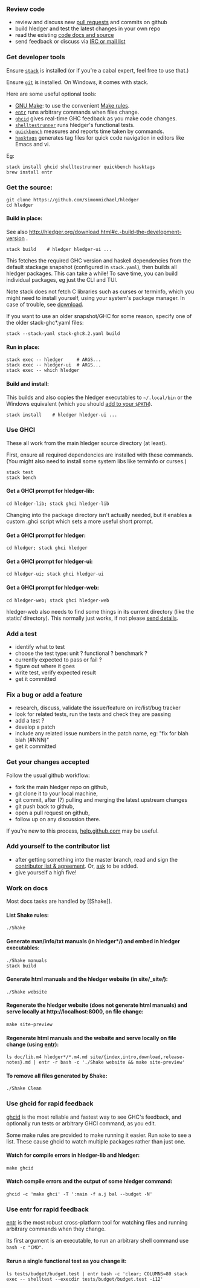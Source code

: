 ### Review code

- review and discuss new [pull requests](http://prs.hledger.org) and commits on github
- build hledger and test the latest changes in your own repo
- read the existing [code docs and source](#quick-links)
- send feedback or discuss via [IRC or mail list](/docs.html#helpfeedback)

### Get developer tools

Ensure [`stack`](https://haskell-lang.org/get-started) is installed
(or if you’re a cabal expert, feel free to use that.)

Ensure [`git`](http://git-scm.com) is installed. On Windows, it comes with stack.

Here are some useful optional tools:

- [GNU Make](http://www.gnu.org/software/make): to use the convenient [Make rules](#make).
- [`entr`](http://www.entrproject.org/) runs arbitrary commands when files change.
- [`ghcid`](http://hackage.haskell.org/package/ghcid) gives real-time GHC feedback as you make code changes.
- [`shelltestrunner`](http://hackage.haskell.org/package/shelltestrunner) runs hledger's functional tests.
- [`quickbench`](http://hackage.haskell.org/package/quickbench) measures and reports time taken by commands.
- [`hasktags`](http://hackage.haskell.org/package/hasktags) generates tag files for quick code navigation in editors like Emacs and vi.

Eg:

    stack install ghcid shelltestrunner quickbench hasktags
    brew install entr

### Get the source:

    git clone https://github.com/simonmichael/hledger
    cd hledger

#### Build in place:

See also http://hledger.org/download.html#c.-build-the-development-version .

    stack build    # hledger hledger-ui ...

This fetches the required GHC version and haskell dependencies from the default stackage snapshot (configured in `stack.yaml`), 
then builds all hledger packages.
This can take a while! To save time, you can build individual packages, eg just the CLI and TUI.

Note stack does not fetch C libraries such as curses or terminfo, which you might need to install yourself, using your system's package manager.
In case of trouble, see [download](/download.html#link-errors).

If you want to use an older snapshot/GHC for some reason, specify one of the older stack-ghc*.yaml files:

    stack --stack-yaml stack-ghc8.2.yaml build
    
#### Run in place:

    stack exec -- hledger     # ARGS...
    stack exec -- hledger-ui  # ARGS...
    stack exec -- which hledger

#### Build and install:

This builds and also copies the hledger executables to `~/.local/bin` or the Windows equivalent
(which you should  [add to your `$PATH`](/download.html#b)).

    stack install    # hledger hledger-ui ...

### Use GHCI

These all work from the main hledger source directory (at least).

First, ensure all required dependencies are installed with these
commands. (You might also need to install some system libs like
terminfo or curses.)

    stack test
    stack bench

#### Get a GHCI prompt for hledger-lib:

    cd hledger-lib; stack ghci hledger-lib

Changing into the package directory isn't actually needed, but it
enables a custom .ghci script which sets a more useful short prompt.

#### Get a GHCI prompt for hledger:

    cd hledger; stack ghci hledger

#### Get a GHCI prompt for hledger-ui:

    cd hledger-ui; stack ghci hledger-ui

#### Get a GHCI prompt for hledger-web:

    cd hledger-web; stack ghci hledger-web

hledger-web also needs to find some things in its current directory (like the static/ directory).
This normally just works, if not please [send details](https://github.com/simonmichael/hledger/issues/274).

### Add a test

- identify what to test
- choose the test type: unit ? functional ? benchmark ?
- currently expected to pass or fail ?
- figure out where it goes
- write test, verify expected result
- get it committed

### Fix a bug or add a feature

- research, discuss, validate the issue/feature on irc/list/bug tracker
- look for related tests, run the tests and check they are passing
- add a test ?
- develop a patch
- include any related issue numbers in the patch name, eg: "fix for blah blah (#NNN)"
- get it committed

### Get your changes accepted

Follow the usual github workflow:

- fork the main hledger repo on github,
- git clone it to your local machine,
- git commit, after (?) pulling and merging the latest upstream changes
- git push back to github,
- open a pull request on github,
- follow up on any discussion there.

If you're new to this process, [help.github.com](http://help.github.com) may be useful.

### Add yourself to the contributor list

- after getting something into the master branch, read and sign the [contributor list & agreement](contributors.html). Or, [ask](/docs.html#helpfeedback) to be added.
- give yourself a high five!

### Work on docs

Most docs tasks are handled by [[Shake]]. 

#### List Shake rules:

    ./Shake

#### Generate man/info/txt manuals (in hledger*/) and embed in hledger executables:

    ./Shake manuals
    stack build

#### Generate html manuals and the hledger website (in site/_site/):

    ./Shake website

#### Regenerate the hledger website (does not generate html manuals) and serve locally at http://localhost:8000, on file change:

    make site-preview

#### Regenerate html manuals and the website and serve locally on file change (using [entr](http://www.entrproject.org)):

    ls doc/lib.m4 hledger*/*.m4.md site/{index,intro,download,release-notes}.md | entr -r bash -c './Shake website && make site-preview'

#### To remove all files generated by Shake:

    ./Shake Clean

### Use ghcid for rapid feedback

[ghcid](http://hackage.haskell.org/package/ghcid) is the most reliable and fastest way to see GHC's feedback, and optionally run tests or arbitrary GHCI command, as you edit.

Some make rules are provided to make running it easier. Run `make` to see a list. These cause ghcid to watch multiple packages rather than just one. 

#### Watch for compile errors in hledger-lib and hledger:

    make ghcid

#### Watch compile errors and the output of some hledger command:

    ghcid -c 'make ghci' -T ':main -f a.j bal --budget -N'

### Use entr for rapid feedback

[entr](http://entrproject.org/) is the most robust cross-platform tool for watching files and running arbitrary commands when they change. 

Its first argument is an executable, to run an arbitrary shell command use `bash -c "CMD"`.

#### Rerun a single functional test as you change it:

    ls tests/budget/budget.test | entr bash -c 'clear; COLUMNS=80 stack exec -- shelltest --execdir tests/budget/budget.test -i12'
